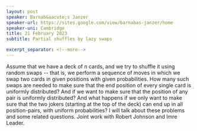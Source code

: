 ```yaml
---
layout: post
speaker: Barnab&aacute;s Janzer 
speaker-url: https://sites.google.com/view/barnabas-janzer/home
speaker-uni: Cambridge
title: 21 February 2023
subtitle: Partial shuffles by lazy swaps

excerpt_separator: <!--more-->
---
```


Assume that we have a deck of $n$ cards, and we try to shuffle it using random swaps -- that is, we perform a sequence of moves in which we swap two cards in given positions with given probabilities. How many such swaps are needed to make sure that the end position of every single card is uniformly distributed? And if we want to make sure that the position of any pair is uniformly distributed? And what happens if we only want to make sure that the two jokers (starting at the top of the deck) can end up in all position-pairs, with uniform probabilities? I will talk about these problems and some related questions. Joint work with Robert Johnson and Imre Leader.
<!--more-->
